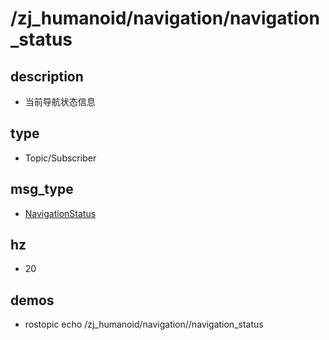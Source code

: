 # /zj_humanoid/navigation/navigation_status

## description
- 当前导航状态信息

## type
- Topic/Subscriber

## msg_type
- [NavigationStatus](../../../zj_humanoid_types.md#NavigationStatus)

## hz
- 20

## demos
- rostopic echo /zj_humanoid/navigation//navigation_status

